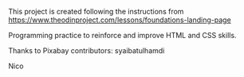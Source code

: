 This project is created following the instructions from 
https://www.theodinproject.com/lessons/foundations-landing-page

Programming practice to reinforce and improve HTML and CSS skills.

Thanks to Pixabay contributors:
    syaibatulhamdi



Nico